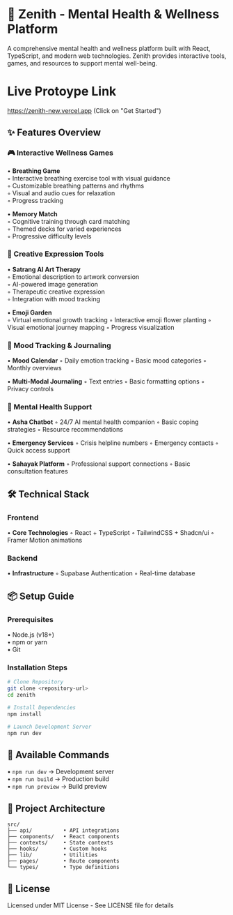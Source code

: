 # 🌟 Zenith - Mental Health & Wellness Platform

A comprehensive mental health and wellness platform built with React, TypeScript, and modern web technologies. Zenith provides interactive tools, games, and resources to support mental well-being.

# Live Protoype Link

https://zenith-new.vercel.app     (Click on "Get Started")

## ✨ Features Overview

### 🎮 Interactive Wellness Games

• **Breathing Game**  
    ◦ Interactive breathing exercise tool with visual guidance  
    ◦ Customizable breathing patterns and rhythms  
    ◦ Visual and audio cues for relaxation  
    ◦ Progress tracking  

• **Memory Match**  
    ◦ Cognitive training through card matching  
    ◦ Themed decks for varied experiences  
    ◦ Progressive difficulty levels  

### 🎨 Creative Expression Tools

• **Satrang AI Art Therapy**  
    ◦ Emotional description to artwork conversion  
    ◦ AI-powered image generation  
    ◦ Therapeutic creative expression  
    ◦ Integration with mood tracking  

• **Emoji Garden**  
    ◦ Virtual emotional growth tracking 
    ◦ Interactive emoji flower planting
    ◦ Visual emotional journey mapping
    ◦ Progress visualization

### 📝 Mood Tracking & Journaling

• **Mood Calendar**
    ◦ Daily emotion tracking
    ◦ Basic mood categories
    ◦ Monthly overviews

• **Multi-Modal Journaling**
    ◦ Text entries
    ◦ Basic formatting options
    ◦ Privacy controls

### 💬 Mental Health Support

• **Asha Chatbot**
    ◦ 24/7 AI mental health companion
    ◦ Basic coping strategies
    ◦ Resource recommendations

• **Emergency Services**
    ◦ Crisis helpline numbers
    ◦ Emergency contacts
    ◦ Quick access support

• **Sahayak Platform**
    ◦ Professional support connections
    ◦ Basic consultation features

## 🛠️ Technical Stack

### Frontend
• **Core Technologies**
    ◦ React + TypeScript
    ◦ TailwindCSS + Shadcn/ui
    ◦ Framer Motion animations

### Backend
• **Infrastructure**
    ◦ Supabase Authentication
    ◦ Real-time database

## 📦 Setup Guide

### Prerequisites
• Node.js (v18+)  
• npm or yarn  
• Git

### Installation Steps

```bash
# Clone Repository
git clone <repository-url>
cd zenith

# Install Dependencies
npm install

# Launch Development Server
npm run dev
```

## 📜 Available Commands

• `npm run dev` → Development server  
• `npm run build` → Production build  
• `npm run preview` → Build preview  

## 📁 Project Architecture

```
src/
├── api/          • API integrations
├── components/   • React components
├── contexts/     • State contexts
├── hooks/        • Custom hooks
├── lib/          • Utilities
├── pages/        • Route components
└── types/        • Type definitions
```

## 📄 License

Licensed under MIT License - See LICENSE file for details

